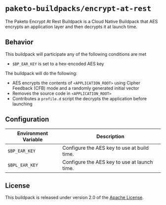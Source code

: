 # `paketo-buildpacks/encrypt-at-rest`
The Paketo Encrypt At Rest Buildpack is a Cloud Native Buildpack that AES encrypts an application layer and then decrypts it at launch time.

## Behavior
This buildpack will participate any of the following conditions are met

* `$BP_EAR_KEY` is set to a hex-encoded AES key

The buildpack will do the following:

* AES encrypts the contents of `<APPLICATION_ROOT>` using Cipher Feedback (CFB) mode and a randomly generated initial vector
* Removes the source code in `<APPLICATION_ROOT>`
* Contributes a `profile.d` script the decrypts the application before launching

## Configuration
| Environment Variable | Description
| -------------------- | -----------
| `$BP_EAR_KEY` | Configure the AES key to use at build time.
| `$BPL_EAR_KEY` | Configure the AES key to use at launch time.


## License
This buildpack is released under version 2.0 of the [Apache License][a].

[a]: http://www.apache.org/licenses/LICENSE-2.0
